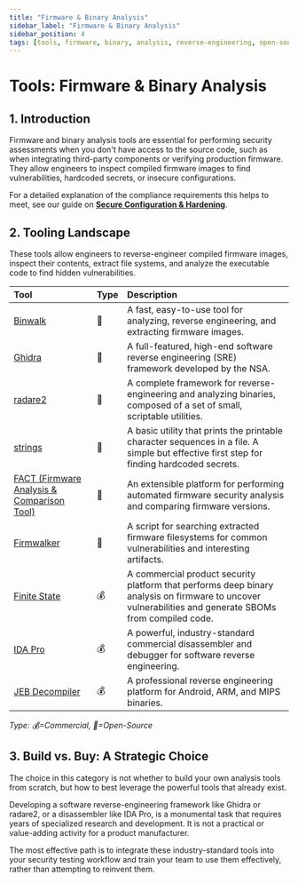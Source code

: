 ```yaml
---
title: "Firmware & Binary Analysis"
sidebar_label: "Firmware & Binary Analysis"
sidebar_position: 4
tags: [tools, firmware, binary, analysis, reverse-engineering, open-source, commercial]
---
```

# Tools: Firmware & Binary Analysis

## 1. Introduction

Firmware and binary analysis tools are essential for performing security assessments when you don't have access to the source code, such as when integrating third-party components or verifying production firmware. They allow engineers to inspect compiled firmware images to find vulnerabilities, hardcoded secrets, or insecure configurations.

For a detailed explanation of the compliance requirements this helps to meet, see our guide on **[Secure Configuration & Hardening](../implementation/build-phase/secure-configuration.md)**.

## 2. Tooling Landscape

These tools allow engineers to reverse-engineer compiled firmware images, inspect their contents, extract file systems, and analyze the executable code to find hidden vulnerabilities.

| Tool | Type | Description |
| :--- | :--- | :--- |
| [Binwalk](https://github.com/ReFirmLabs/binwalk) | 🐙 | A fast, easy-to-use tool for analyzing, reverse engineering, and extracting firmware images. |
| [Ghidra](https://ghidra-sre.org/) | 🐙 | A full-featured, high-end software reverse engineering (SRE) framework developed by the NSA. |
| [radare2](https://rada.re/n/) | 🐙 | A complete framework for reverse-engineering and analyzing binaries, composed of a set of small, scriptable utilities. |
| [strings](https://man7.org/linux/man-pages/man1/strings.1.html) | 🐙 | A basic utility that prints the printable character sequences in a file. A simple but effective first step for finding hardcoded secrets. |
| [FACT (Firmware Analysis & Comparison Tool)](https://fkie-cad.github.io/fact_documentation/) | 🐙 | An extensible platform for performing automated firmware security analysis and comparing firmware versions. |
| [Firmwalker](https://github.com/craigz28/firmwalker) | 🐙 | A script for searching extracted firmware filesystems for common vulnerabilities and interesting artifacts. |
| [Finite State](https://finitestate.io/) | 💰 | A commercial product security platform that performs deep binary analysis on firmware to uncover vulnerabilities and generate SBOMs from compiled code. |
| [IDA Pro](https://hex-rays.com/ida-pro/) | 💰 | A powerful, industry-standard commercial disassembler and debugger for software reverse engineering. |
| [JEB Decompiler](https://www.pnfsoftware.com/) | 💰 | A professional reverse engineering platform for Android, ARM, and MIPS binaries. |

<!-- vale off -->
*Type: 💰=Commercial, 🐙=Open-Source*
<!-- vale on -->

## 3. Build vs. Buy: A Strategic Choice

The choice in this category is not whether to build your own analysis tools from scratch, but how to best leverage the powerful tools that already exist.

Developing a software reverse-engineering framework like Ghidra or radare2, or a disassembler like IDA Pro, is a monumental task that requires years of specialized research and development. It is not a practical or value-adding activity for a product manufacturer.

The most effective path is to integrate these industry-standard tools into your security testing workflow and train your team to use them effectively, rather than attempting to reinvent them.
